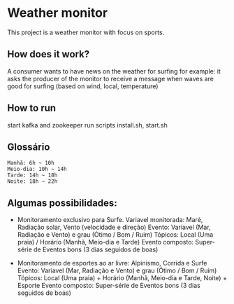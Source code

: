 # Weather monitor

This project is a weather monitor with focus on sports.


## How does it work?

A consumer wants to have news on the weather for surfing for example: it asks the producer of the monitor to receive a message when waves are good for surfing (based on wind, local, temperature)
<!-- This is wrong, need to know better what values to monitor -->

## How to run

start kafka and zookeeper
run scripts install.sh, start.sh


## Glossário
    Manhã: 6h ~ 10h
    Meio-dia: 10h ~ 14h
    Tarde: 14h ~ 18h
    Noite: 18h ~ 22h
    
## Algumas possibilidades: 
- Monitoramento exclusivo para Surfe. Variavel monitorada: Maré, Radiação solar, Vento (velocidade e direção)
    Evento: Variavel (Mar, Radiação e Vento) e grau (Ótimo / Bom / Ruim)
    Tópicos: Local (Uma praia) / Horário (Manhã, Meio-dia e Tarde)
    Evento composto: Super-série de Eventos bons (3 dias seguidos de boas)

- Monitoramento de esportes ao ar livre: Alpinismo, Corrida e Surfe
    Evento: Variavel (Mar, Radiação e Vento) e grau (Ótimo / Bom / Ruim)
    Tópicos: Local (Uma praia) + Horário (Manhã, Meio-dia e Tarde, Noite) + Esporte 
    Evento composto: Super-série de Eventos bons (3 dias seguidos de boas)
      
        
